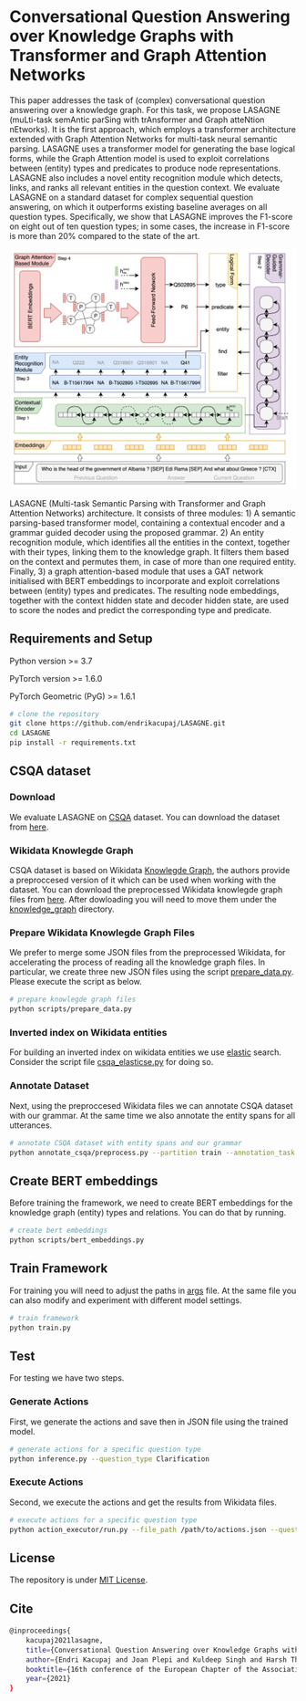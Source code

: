 # Conversational Question Answering over Knowledge Graphs with Transformer and Graph Attention Networks

This paper addresses the task of (complex) conversational question answering over a knowledge graph. For this task, we propose LASAGNE (muLti-task semAntic parSing with trAnsformer and Graph atteNtion nEtworks). It is the first approach, which employs a transformer architecture extended with Graph Attention Networks for multi-task neural semantic parsing. LASAGNE uses a transformer model for generating the base logical forms, while the Graph Attention model is used to exploit correlations between (entity) types and predicates to produce node representations. LASAGNE also includes a novel entity recognition module which detects, links, and ranks all relevant entities in the question context. We evaluate LASAGNE on a standard dataset for complex sequential question answering, on which it outperforms existing baseline averages on all question types.  Specifically, we show that LASAGNE improves the F1-score on eight out of ten question types; in some cases, the increase in F1-score is more than 20% compared to the state of the art.

![LASAGNE](image/lasagne_architecture.png?raw=true "LASAGNE architecture")

LASAGNE (Multi-task Semantic Parsing with Transformer and Graph Attention Networks) architecture. It consists of three modules: 1) A semantic parsing-based transformer model, containing a contextual encoder and a grammar guided decoder using the proposed grammar. 2) An entity recognition module, which identifies all the entities in the context, together with their types, linking them to the knowledge graph. It filters them based on the context and permutes them, in case of more than one required entity. Finally, 3) a graph attention-based module that uses a GAT network initialised with BERT embeddings to incorporate and exploit correlations between (entity) types and predicates. The resulting node embeddings, together with the context hidden state and decoder hidden state, are used to score the nodes and predict the corresponding type and predicate.

## Requirements and Setup

Python version >= 3.7

PyTorch version >= 1.6.0

PyTorch Geometric (PyG) >= 1.6.1

``` bash
# clone the repository
git clone https://github.com/endrikacupaj/LASAGNE.git
cd LASAGNE
pip install -r requirements.txt
```

## CSQA dataset
### Download
We evaluate LASAGNE on [CSQA](https://amritasaha1812.github.io/CSQA/) dataset. You can download the dataset from [here](https://amritasaha1812.github.io/CSQA/download/).

### Wikidata Knowlegde Graph
CSQA dataset is based on Wikidata [Knowlegde Graph](https://www.wikidata.org/wiki/Wikidata:Main_Page), the authors provide a preproccesed version of it which can be used when working with the dataset.
You can download the preprocessed Wikidata knowlegde graph files from [here](https://zenodo.org/record/4052427#.YBU7xHdKjfZ).
After dowloading you will need to move them under the [knowledge_graph](knowledge_graph) directory.

### Prepare Wikidata Knowlegde Graph Files
We prefer to merge some JSON files from the preprocessed Wikidata, for accelerating the process of reading all the knowledge graph files. In particular, we create three new JSON files using the script [prepare_data.py](scripts/prepare_data.py). Please execute the script as below.
``` bash
# prepare knowlegde graph files
python scripts/prepare_data.py
```

### Inverted index on Wikidata entities
For building an inverted index on wikidata entities we use [elastic](https://www.elastic.co/) search. Consider the script file [csqa_elasticse.py](csqa_elasticse.py) for doing so.

### Annotate Dataset
Next, using the preproccesed Wikidata files we can annotate CSQA dataset with our grammar. At the same time we also annotate the entity spans for all utterances.
``` bash
# annotate CSQA dataset with entity spans and our grammar
python annotate_csqa/preprocess.py --partition train --annotation_task all --read_folder /path/to/CSQA --write_folder /path/to/write
```

## Create BERT embeddings
Before training the framework, we need to create BERT embeddings for the knowledge graph (entity) types and relations. You can do that by running.
``` bash
# create bert embeddings
python scripts/bert_embeddings.py
```

## Train Framework
For training you will need to adjust the paths in [args](args.py) file. At the same file you can also modify and experiment with different model settings.
``` bash
# train framework
python train.py
```

## Test
For testing we have two steps.
### Generate Actions
First, we generate the actions and save then in JSON file using the trained model.
``` bash
# generate actions for a specific question type
python inference.py --question_type Clarification
```

### Execute Actions
Second, we execute the actions and get the results from Wikidata files.
``` bash
# execute actions for a specific question type
python action_executor/run.py --file_path /path/to/actions.json --question_type Clarification
```

## License
The repository is under [MIT License](LICENCE).

## Cite
```bash
@inproceedings{
    kacupaj2021lasagne,
    title={Conversational Question Answering over Knowledge Graphs with Transformer and Graph Attention Networks},
    author={Endri Kacupaj and Joan Plepi and Kuldeep Singh and Harsh Thakkar and Jens Lehmann and Maria Maleshkova},
    booktitle={16th conference of the European Chapter of the Association for Computational Linguistics (EACL 2021)},
    year={2021}
}
```